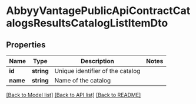 # AbbyyVantagePublicApiContractCatalogsResultsCatalogListItemDto

## Properties
Name | Type | Description | Notes
------------ | ------------- | ------------- | -------------
**id** | **string** | Unique identifier of the catalog | 
**name** | **string** | Name of the catalog | 

[[Back to Model list]](../../README.md#documentation-for-models) [[Back to API list]](../../README.md#documentation-for-api-endpoints) [[Back to README]](../../README.md)

